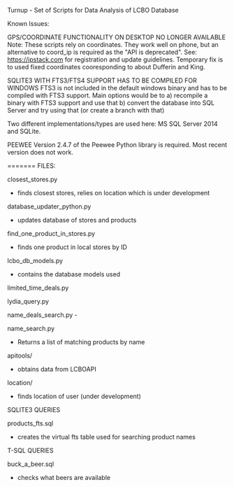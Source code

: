 Turnup - Set of Scripts for Data Analysis of LCBO Database

Known Issues:

GPS/COORDINATE FUNCTIONALITY ON DESKTOP NO LONGER AVAILABLE
Note: These scripts rely on coordinates. They work well on phone, but an
alternative to coord_ip is required as the "API is deprecated".
See: https://ipstack.com for registration and update guidelines.
Temporary fix is to used fixed coordinates cooresponding to about Dufferin and King.

SQLITE3 WITH FTS3/FTS4 SUPPORT HAS TO BE COMPILED FOR WINDOWS
FTS3 is not included in the default windows binary and has to be compiled with FTS3
support. Main options would be to
 a) recompile a binary with FTS3 support and use that
 b) convert the database into SQL Server and try using that (or create a branch with that)

 Two different implementations/types are used here: MS SQL Server 2014 and SQLite.
 
PEEWEE
Version 2.4.7 of the Peewee Python library is required. Most recent version does not work.

=======
FILES:

closest_stores.py
- finds closest stores, relies on location which is under development

database_updater_python.py
- updates database of stores and products

find_one_product_in_stores.py
- finds one product in local stores by ID

lcbo_db_models.py
- contains the database models used

limited_time_deals.py

lydia_query.py

name_deals_search.py -

name_search.py
- Returns a list of matching products by name

apitools/ 
- obtains data from LCBOAPI

location/ 
- finds location of user (under development)

SQLITE3 QUERIES

products_fts.sql
- creates the virtual fts table used for searching product names

T-SQL QUERIES

buck_a_beer.sql
- checks what beers are available 


